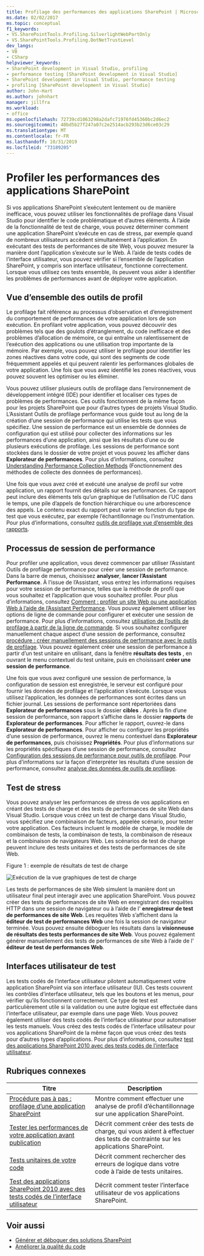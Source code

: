 ```yaml
---
title: Profilage des performances des applications SharePoint | Microsoft Docs
ms.date: 02/02/2017
ms.topic: conceptual
f1_keywords:
- VS.SharePointTools.Profiling.SilverlightWebPartOnly
- VS.SharePointTools.Profiling.DotNetTrustLevel
dev_langs:
- VB
- CSharp
helpviewer_keywords:
- SharePoint development in Visual Studio, profiling
- performance testing [SharePoint development in Visual Studio]
- SharePoint development in Visual Studio, performance testing
- profiling [SharePoint development in Visual Studio]
author: John-Hart
ms.author: johnhart
manager: jillfra
ms.workload:
- office
ms.openlocfilehash: 72739cd1063298a2dafc71976fd45360bc2d6ec2
ms.sourcegitcommit: 40bd5b27f247a07c2e2514acb293b23d6ce03c29
ms.translationtype: MT
ms.contentlocale: fr-FR
ms.lasthandoff: 10/31/2019
ms.locfileid: "73189205"
---
```

# <a name="profile-the-performance-of-sharepoint-applications"></a>Profiler les performances des applications SharePoint

Si vos applications SharePoint s’exécutent lentement ou de manière inefficace, vous pouvez utiliser les fonctionnalités de profilage dans Visual Studio pour identifier le code problématique et d’autres éléments. À l’aide de la fonctionnalité de test de charge, vous pouvez déterminer comment une application SharePoint s’exécute en cas de stress, par exemple quand de nombreux utilisateurs accèdent simultanément à l’application. En exécutant des tests de performances de site Web, vous pouvez mesurer la manière dont l’application s’exécute sur le Web. À l’aide de tests codés de l’interface utilisateur, vous pouvez vérifier si l’ensemble de l’application SharePoint, y compris son interface utilisateur, fonctionne correctement. Lorsque vous utilisez ces tests ensemble, ils peuvent vous aider à identifier les problèmes de performances avant de déployer votre application.

## <a name="profile-tools-overview"></a>Vue d’ensemble des outils de profil

Le profilage fait référence au processus d’observation et d’enregistrement du comportement de performances de votre application lors de son exécution. En profilant votre application, vous pouvez découvrir des problèmes tels que des goulots d’étranglement, du code inefficace et des problèmes d’allocation de mémoire, ce qui entraîne un ralentissement de l’exécution des applications ou une utilisation trop importante de la mémoire. Par exemple, vous pouvez utiliser le profilage pour identifier les zones réactives dans votre code, qui sont des segments de code fréquemment appelés et qui peuvent ralentir les performances globales de votre application. Une fois que vous avez identifié les zones réactives, vous pouvez souvent les optimiser ou les éliminer.

Vous pouvez utiliser plusieurs outils de profilage dans l’environnement de développement intégré (IDE) pour identifier et localiser ces types de problèmes de performances. Ces outils fonctionnent de la même façon pour les projets SharePoint que pour d’autres types de projets Visual Studio. L’Assistant Outils de profilage performance vous guide tout au long de la création d’une session de performance qui utilise les tests que vous spécifiez. Une session de performance est un ensemble de données de configuration qui est utilisé pour collecter des informations sur les performances d’une application, ainsi que les résultats d’une ou de plusieurs exécutions de profilage. Les sessions de performance sont stockées dans le dossier de votre projet et vous pouvez les afficher dans **Explorateur de performances**. Pour plus d’informations, consultez [Understanding Performance Collection Methods](../profiling/understanding-performance-collection-methods.md) (Fonctionnement des méthodes de collecte des données de performances).

Une fois que vous avez créé et exécuté une analyse de profil sur votre application, un rapport fournit des détails sur ses performances. Ce rapport peut inclure des éléments tels qu’un graphique de l’utilisation de l’UC dans le temps, une pile d’appels de fonction hiérarchique ou une arborescence des appels. Le contenu exact du rapport peut varier en fonction du type de test que vous exécutez, par exemple l’échantillonnage ou l’instrumentation. Pour plus d’informations, consultez [outils de profilage vue d’ensemble des rapports](../profiling/performance-report-overview.md).

## <a name="performance-session-process"></a>Processus de session de performance

Pour profiler une application, vous devez commencer par utiliser l’Assistant Outils de profilage performance pour créer une session de performance. Dans la barre de menus, choisissez **analyser**, **lancer l’Assistant Performance**. À l’issue de l’Assistant, vous entrez les informations requises pour votre session de performance, telles que la méthode de profil que vous souhaitez et l’application que vous souhaitez profiler. Pour plus d’informations, consultez [Comment : profiler un site Web ou une application Web à l’aide de l’Assistant Performance](../profiling/how-to-collect-performance-data-for-a-web-site.md). Vous pouvez également utiliser les options de ligne de commande pour configurer et exécuter une session de performance. Pour plus d’informations, consultez [utilisation de l’outils de profilage à partir de la ligne de commande](../profiling/using-the-profiling-tools-from-the-command-line.md). Si vous souhaitez configurer manuellement chaque aspect d’une session de performance, consultez [procédure : créer manuellement des sessions de performance avec le outils de profilage](../profiling/how-to-manually-create-performance-sessions.md). Vous pouvez également créer une session de performance à partir d’un test unitaire en utilisant, dans la fenêtre **résultats des tests** , en ouvrant le menu contextuel du test unitaire, puis en choisissant **créer une session de performance**.

Une fois que vous avez configuré une session de performance, la configuration de session est enregistrée, le serveur est configuré pour fournir les données de profilage et l’application s’exécute. Lorsque vous utilisez l’application, les données de performances sont écrites dans un fichier journal. Les sessions de performance sont répertoriées dans **Explorateur de performances** sous le dossier **cibles** . Après la fin d’une session de performance, son rapport s’affiche dans le dossier **rapports** de **Explorateur de performances**. Pour afficher le rapport, ouvrez-le dans **Explorateur de performances**. Pour afficher ou configurer les propriétés d’une session de performance, ouvrez le menu contextuel dans **Explorateur de performances**, puis choisissez **Propriétés**. Pour plus d’informations sur les propriétés spécifiques d’une session de performance, consultez [Configuration des sessions de performance pour outils de profilage](../profiling/configuring-performance-sessions.md). Pour plus d’informations sur la façon d’interpréter les résultats d’une session de performance, consultez [analyse des données de outils de profilage](../profiling/analyzing-performance-tools-data.md).

## <a name="stress-test"></a>Test de stress

Vous pouvez analyser les performances de stress de vos applications en créant des tests de charge et des tests de performances de site Web dans Visual Studio. Lorsque vous créez un test de charge dans Visual Studio, vous spécifiez une combinaison de facteurs, appelée scénario, pour tester votre application. Ces facteurs incluent le modèle de charge, le modèle de combinaison de tests, la combinaison de tests, la combinaison de réseaux et la combinaison de navigateurs Web. Les scénarios de test de charge peuvent inclure des tests unitaires et des tests de performances de site Web.

Figure 1 : exemple de résultats de test de charge

![Exécution de la vue graphiques de test de charge](../sharepoint/media/load-webgraphs.png "Exécution de la vue des graphiques du test de charge")

Les tests de performances de site Web simulent la manière dont un utilisateur final peut interagir avec une application SharePoint. Vous pouvez créer des tests de performances de site Web en enregistrant des requêtes HTTP dans une session de navigateur ou à l’aide de l' **enregistreur de test de performances de site Web**. Les requêtes Web s’affichent dans la **éditeur de test de performances Web** une fois la session de navigateur terminée. Vous pouvez ensuite déboguer les résultats dans la **visionneuse de résultats des tests performances de site Web**. Vous pouvez également générer manuellement des tests de performances de site Web à l’aide de l' **éditeur de test de performances Web**.

## <a name="test-user-interfaces"></a>Interfaces utilisateur de test

Les tests codés de l’interface utilisateur pilotent automatiquement votre application SharePoint via son interface utilisateur (IU). Ces tests couvrent les contrôles d’interface utilisateur, tels que les boutons et les menus, pour vérifier qu’ils fonctionnent correctement. Ce type de test est particulièrement utile si la validation ou une autre logique est effectuée dans l’interface utilisateur, par exemple dans une page Web. Vous pouvez également utiliser des tests codés de l’interface utilisateur pour automatiser les tests manuels. Vous créez des tests codés de l’interface utilisateur pour vos applications SharePoint de la même façon que vous créez des tests pour d’autres types d’applications. Pour plus d’informations, consultez [test des applications SharePoint 2010 avec des tests codés de l’interface utilisateur](/visualstudio/test/testing-sharepoint-2010-applications-with-coded-ui-tests?view=vs-2015).

## <a name="related-topics"></a>Rubriques connexes

|Titre|Description|
|-----------|-----------------|
|[Procédure pas à pas : profilage d’une application SharePoint](../sharepoint/walkthrough-profiling-a-sharepoint-application.md)|Montre comment effectuer une analyse de profil d’échantillonnage sur une application SharePoint.|
|[Tester les performances de votre application avant publication](/azure/devops/test/load-test/run-performance-tests-app-before-release?view=vsts)|Décrit comment créer des tests de charge, qui vous aident à effectuer des tests de contrainte sur les applications SharePoint.|
|[Tests unitaires de votre code](../test/unit-test-your-code.md)|Décrit comment rechercher des erreurs de logique dans votre code à l’aide de tests unitaires.|
|[Test des applications SharePoint 2010 avec des tests codés de l’interface utilisateur](/visualstudio/test/testing-sharepoint-2010-applications-with-coded-ui-tests?view=vs-2015)|Décrit comment tester l’interface utilisateur de vos applications SharePoint.|

## <a name="see-also"></a>Voir aussi

- [Générer et déboguer des solutions SharePoint](../sharepoint/building-and-debugging-sharepoint-solutions.md)
- [Améliorer la qualité du code](../test/improve-code-quality.md)